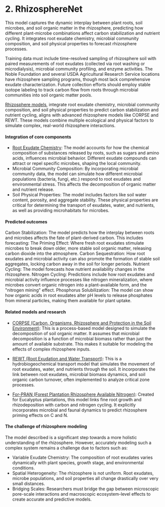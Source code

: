 # **2. RhizosphereNet**
This model captures the dynamic interplay between plant roots, soil microbes, and soil organic matter in the rhizosphere, predicting how different plant-microbe combinations affect carbon stabilization and nutrient cycling. It integrates root exudate chemistry, microbial community composition, and soil physical properties to forecast rhizosphere processes.

Training data must include time-resolved sampling of rhizosphere soil with paired measurements of root exudates (collected via root washing or microdialysis), microbial community profiling, and enzyme activities. The Noble Foundation and several USDA Agricultural Research Service locations have rhizosphere sampling programs, though most lack comprehensive exudate characterization. Future collection efforts should employ stable isotope labeling to track carbon flow from roots through microbial communities into soil organic matter pools.

[Rhizosphere models](https://link.springer.com/article/10.1007/s11104-021-05201-7), integrate root exudate chemistry, microbial community composition, and soil physical properties to predict carbon stabilization and nutrient cycling, aligns with advanced rhizosphere models like CORPSE and REWT. These models combine multiple ecological and physical factors to simulate complex, real-world rhizosphere interactions. 

#### Integration of core components
* [Root Exudate Chemistry](https://www.sciencedirect.com/science/article/pii/S266732582200070X): The model accounts for how the chemical composition of substances released by roots, such as sugars and amino acids, influences microbial behavior. Different exudate compounds can attract or repel specific microbes, shaping the local community.
* Microbial Community Composition: By incorporating microbial community data, the model can simulate how different microbial populations (bacteria, fungi, etc.) respond to root exudates and environmental stress. This affects the decomposition of organic matter and nutrient release.
* Soil Physical Properties: The model includes factors like soil water content, porosity, and aggregate stability. These physical properties are critical for determining the transport of exudates, water, and nutrients, as well as providing microhabitats for microbes. 

#### Predicted outcomes
Carbon Stabilization: The model predicts how the interplay between roots and microbes affects the fate of plant-derived carbon. This includes forecasting:
The Priming Effect: Where fresh root exudates stimulate microbes to break down older, more stable soil organic matter, releasing carbon dioxide into the atmosphere.
Carbon Sequestration: How root exudates and microbial activity can also promote the formation of stable soil aggregates, locking carbon away in the soil for longer periods.
Nutrient Cycling: The model forecasts how nutrient availability changes in the rhizosphere.
Nitrogen Cycling: Predictions include how root exudates and microbial activity influence processes like nitrogen mineralization, where microbes convert organic nitrogen into a plant-available form, and the "nitrogen mining" effect.
Phosphorus Solubilization: The model can show how organic acids in root exudates alter pH levels to release phosphates from mineral particles, making them available for plant uptake. 

#### Related models and research

* [CORPSE (Carbon, Organisms, Rhizosphere and Protection in the Soil Environment)](https://besjournals.onlinelibrary.wiley.com/doi/full/10.1111/1365-2435.13510): This is a process-based model designed to simulate the decomposition of soil organic matter. It assumes that microbial decomposition is a function of microbial biomass rather than just the amount of available substrate. This makes it suitable for modeling the effects of complex rhizosphere inputs.

* [REWT (Root Exudation and Water Transport)](https://agupubs.onlinelibrary.wiley.com/doi/full/10.1029/2019wr026606): This is a hydrobiogeochemical transport model that simulates the movement of root exudates, water, and nutrients through the soil. It incorporates the link between root exudates, microbial biomass dynamics, and soil organic carbon turnover, often implemented to analyze critical zone processes.

* [For-PRAN (Forest Plantation Rhizosphere Available Nitrogen)](https://bg.copernicus.org/articles/15/4943/2018/): Created for Eucalyptus plantations, this model links fine root growth and rhizodeposition with carbon and nitrogen cycling. It explicitly incorporates microbial and faunal dynamics to predict rhizosphere priming effects on C and N. 

#### The challenge of rhizosphere modeling

The model described is a significant step towards a more holistic understanding of the rhizosphere. However, accurately modeling such a complex system remains a challenge due to factors such as: 

* Variable Exudate Chemistry: The composition of root exudates varies dynamically with plant species, growth stage, and environmental conditions.
* Spatial Heterogeneity: The rhizosphere is not uniform. Root exudates, microbe populations, and soil properties all change drastically over very small distances.
* Bridging Scales: Researchers must bridge the gap between microscopic pore-scale interactions and macroscopic ecosystem-level effects to create accurate and predictive models. 

